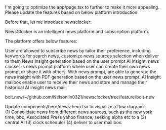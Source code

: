 I'm going to optimize the app/page.tsx to further to make it more appealing. Please update the features based on below platform introduction.

Before that, let me introduce newsclocker:

NewsClocker is an intelligent news platform and subscription platform.

The platform offers below features:

User are allowed to subscribe news by tailor their preference,
    including keywords for search news,
    customize news sources selection
    when deliver to them
    News Insight generation based on the user prompt
AI Insight, news clocker is news prompt platform where user can create their own news prompt or share it with others.
With news prompt, are able to generate the news insight with PDF generation based on the user news prompt.
AI Insight mailbox enable user to receive their news and store and manage their historical AI insight news mail.


bolt.new/~/github.com/Nelsonlin0321/newsclocker/tree/feature/bolt-new



 Update components/hero/news-hero.tsx to visualize a flow diagram  
 (1) Consolidate news from different news sources, such as the new york time, bbc, Associated Press yahoo finance, seeking alpha etc to a 
 (2) central AI 
 (3) clock scheduler
 (4) deliver to user mail box.